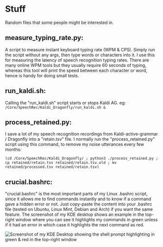 Stuff
=====

Random files that some people might be interested in.

## measure_typing_rate.py:
A script to measure instant keyboard typing rate (WPM & CPS). Simply run the script without any args, then type words or characters into it.
I use this for measuring the latency of speech recognition typing rates. There are many online WPM tools but they usually require 60 seconds of typing, whereas this tool will print the speed between each character or word, hence is handy for doing small tests.

## run_kaldi.sh:
Calling the "run_kaldi.sh" script starts or stops Kaldi AG.
eg: `/Core/SpeechRec/Kaldi_Dragonfly/run_kaldi.sh &`

## process_retained.py:
I save a lot of my speech recognition recordings from Kaldi-active-grammar / Dragonfly into a "retain.tsv" file. I normally run the "process_retained.py" script using this command, to remove my noise utterances every few months:
```
(cd /Core/SpeechRec/Kaldi_Dragonfly/ ; python3 ./process_retained.py ; cp retained/retain.tsv retained/retain.tsv.old ; mv retained/processed.tsv retained/retain.tsv)
```

## crucial.bashrc:
"crucial.bashrc" is the most important parts of my Linux .bashrc script, since it allows me to find commands instantly and to know if a command gave a hidden error or not. Just copy-paste the content into your .bashrc file (tested on Ubuntu, Linux Mint, Debian and Arch) if you want the same feature. The screenshot of my KDE desktop shows an example in the top-right window where you can see it highlights my commands in green unless if it had an error in which case it highlights the next command as red.

![Screenshot of my KDE Desktop showing the shell prompt highlighting in green & red in the top-right window](https://raw.githubusercontent.com/shervinemami/Stuff/master/Screenshot_KDE_Desktop.png)
